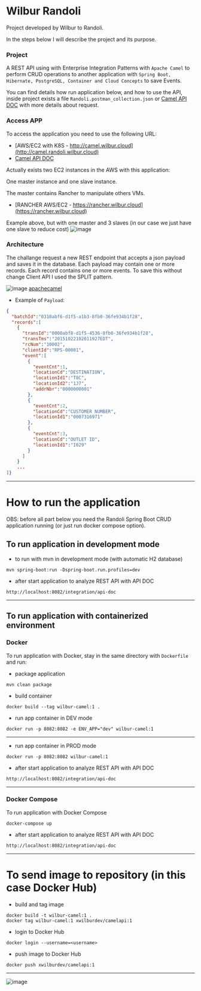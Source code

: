 # Wilbur Randoli

Project developed by Wilbur to Randoli.

In the steps below I will describe the project and its purpose.

### Project
A REST API using with Enterprise Integration Patterns with `Apache Camel` to perform CRUD operations to another 
application with `Spring Boot, Hibernate, PostgreSQL, Container and Cloud Concepts` to save Events.

You can find details how run application below, and how to use the API, inside project exists a file 
`Randoli.postman_collection.json` or [Camel API DOC](http://camel.randoli.wilbur.cloud/integration/api-doc) 
with more details about request.

### Access APP
To access the application you need to use the following URL:
- [AWS/EC2 with K8S - http://camel.wilbur.cloud](http://camel.randoli.wilbur.cloud)
- [Camel API DOC](http://camel.randoli.wilbur.cloud/integration/api-doc)

Actually exists two EC2 instances in the AWS with this application:

One master instance and one slave instance.

The master contains Rancher to manipulate others VMs.
- [RANCHER AWS/EC2 - https://rancher.wilbur.cloud](https://rancher.wilbur.cloud)

Example above, but with one master and 3 slaves (in our case we just have one slave to reduce cost)
![image](https://user-images.githubusercontent.com/59379254/172294538-3c54c247-a40f-4037-bb61-1d48a990dc60.png)

### Architecture

The challange request a new REST endpoint that accepts a json payload and saves it in the
database. Each payload may contain one or more records. Each record contains one or more events.
To save this without change Client API I used the SPLIT pattern.


![image](https://user-images.githubusercontent.com/59379254/172300435-4e99202f-0cbc-4b13-a785-2940c6dd829e.png)
[apachecamel](https://camel.apache.org/components/3.17.x/eips/split-eip.html)

- Example of `Payload`:
```json
{
  "batchId":"0310abf6-d1f5-a1b3-8fb0-36fe934b1f28",
  "records":[
    {
      "transId":"0000abf8-d1f5-4536-8fb0-36fe934b1f28",
      "transTms":"20151022102011927EDT",
      "rcNum":"10002",
      "clientId":"RPS-00001",
      "event":[
        {
          "eventCnt":1,
          "locationCd":"DESTINATION",
          "locationId1":"T8C",
          "locationId2":"1J7",
          "addrNbr":"0000000001"
        },
        {
          "eventCnt":2,
          "locationCd":"CUSTOMER NUMBER",
          "locationId1":"0007316971"
        },
        {
          "eventCnt":3,
          "locationCd":"OUTLET ID",
          "locationId1":"I029"
        }
      ]
    }
    ...
]}
```

-----------------------------------------------------------------

# How to run the application
OBS: before all part below you need the Randoli Spring Boot CRUD application running (or just run docker compose option).


## To run application in development mode

- to run with mvn in development mode (with automatic H2 database)
```
mvn spring-boot:run -Dspring-boot.run.profiles=dev
```
- after start application to analyze REST API with API DOC
```
http://localhost:8082/integration/api-doc
```

-----------------------------------------------------------------

## To run application with containerized environment

### Docker
To run application with Docker, stay in the same directory with `Dockerfile` and run:

- package application
```
mvn clean package
```
- build container
```
docker build --tag wilbur-camel:1 .
```
- run app container in DEV mode
```
docker run -p 8082:8082 -e ENV_APP="dev" wilbur-camel:1
```

------------------

- run app container in PROD mode
```
docker run -p 8082:8082 wilbur-camel:1
```

- after start application to analyze REST API with API DOC
```
http://localhost:8082/integration/api-doc
```

-----------------------------------------------------------------

### Docker Compose
To run application with Docker Compose
```
docker-compose up
```

- after start application to analyze REST API with API DOC
```
http://localhost:8082/integration/api-doc
```

-----------------------------------------------------------------

# To send image to repository (in this case Docker Hub)

- build and tag image
```
docker build -t wilbur-camel:1 .
docker tag wilbur-camel:1 xwilburdev/camelapi:1
```
- login to Docker Hub
```
docker login --username=<username>
```
- push image to Docker Hub
```
docker push xwilburdev/camelapi:1
```

-----------------------------------------------------------------

![image](https://user-images.githubusercontent.com/59379254/172307836-a7443eb8-e77c-46da-8aab-87dd483a9c17.png)
